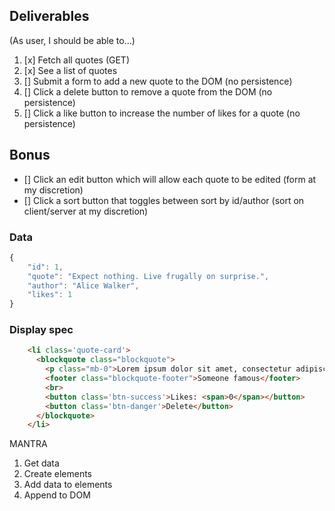 ## Deliverables
(As user, I should be able to...)
1. [x] Fetch all quotes (GET)
2. [x] See a list of quotes
3. [] Submit a form to add a new quote to the DOM (no persistence)
4. [] Click a delete button to remove a quote from the DOM (no persistence)
5. [] Click a like button to increase the number of likes for a quote (no persistence)

## Bonus
- [] Click an edit button which will allow each quote to be edited (form at my discretion)
- [] Click a sort button that toggles between sort by id/author (sort on client/server at my discretion)

### Data
```javascript
{
    "id": 1,
    "quote": "Expect nothing. Live frugally on surprise.",
    "author": "Alice Walker",
    "likes": 1
}
```

### Display spec
```html
    <li class='quote-card'>
      <blockquote class="blockquote">
        <p class="mb-0">Lorem ipsum dolor sit amet, consectetur adipiscing elit. Integer posuere erat a ante.</p>
        <footer class="blockquote-footer">Someone famous</footer>
        <br>
        <button class='btn-success'>Likes: <span>0</span></button>
        <button class='btn-danger'>Delete</button>
      </blockquote>
    </li>
  ```

  MANTRA
  1. Get data
  2. Create elements
  3. Add data to elements
  4. Append to DOM
